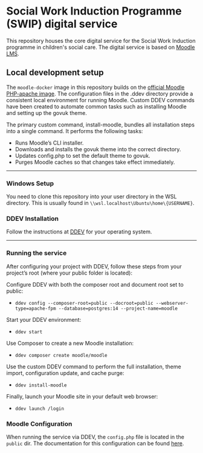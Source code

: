 # Social Work Induction Programme (SWIP) digital service

This repository houses the core digital service for the Social Work Induction programme in children's social care. The digital service is based on [Moodle LMS](https://moodle.org).

## Local development setup
The `moodle-docker` image in this repository builds on the [official Moodle PHP-apache image](https://github.com/moodlehq/moodle-php-apache). 
The configuration files in the .ddev directory provide a consistent local environment for running Moodle. Custom DDEV commands have been created to automate common tasks such as installing Moodle and setting up the govuk theme.

The primary custom command, install-moodle, bundles all installation steps into a single command. It performs the following tasks:

- Runs Moodle’s CLI installer.
- Downloads and installs the govuk theme into the correct directory.
- Updates config.php to set the default theme to govuk.
- Purges Moodle caches so that changes take effect immediately.
---
### Windows Setup
You need to clone this repository into your user directory in the WSL directory. This is usually found in `\\wsl.localhost\Ubuntu\home\{USERNAME}`. 

### DDEV Installation
Follow the instructions at [DDEV](https://ddev.readthedocs.io/en/stable/users/install/ddev-installation) for your operating system.

---
### Running the service
After configuring your project with DDEV, follow these steps from your project’s root (where your public folder is located):

Configure DDEV with both the composer root and document root set to public:

- `ddev config --composer-root=public --docroot=public --webserver-type=apache-fpm --database=postgres:14 --project-name=moodle`

Start your DDEV environment:

- `ddev start`

Use Composer to create a new Moodle installation:

- `ddev composer create moodle/moodle`

Use the custom DDEV command to perform the full installation, theme import, configuration update, and cache purge:

- `ddev install-moodle`

Finally, launch your Moodle site in your default web browser:

- `ddev launch /login`


### Moodle Configuration
When running the service via DDEV, the `config.php` file is located in the `public` dir. The documentation for this configuration can be found [here](https://docs.moodle.org/405/en/Configuration_file).